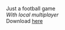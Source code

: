 Just a football game <br/>
*With local multiplayer* <br/>
Download [here](https://github.com/SirAleB/Agemo_/releases)
